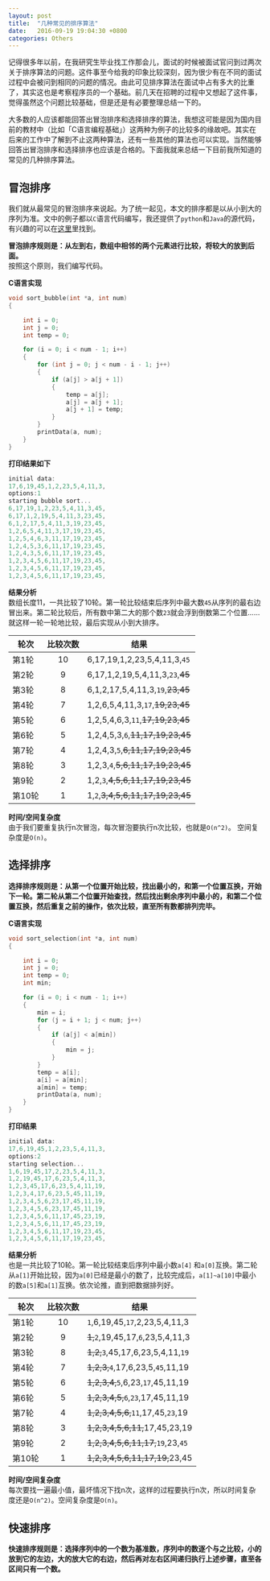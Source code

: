 ```yaml
---
layout: post
title:  "几种常见的排序算法"
date:   2016-09-19 19:04:30 +0800
categories: Others
---
```

记得很多年以前，在我研究生毕业找工作那会儿，面试的时候被面试官问到过两次关于排序算法的问题。这件事至今给我的印象比较深刻，因为很少有在不同的面试过程中会被问到相同的问题的情况。由此可见排序算法在面试中占有多大的比重了，其实这也是考察程序员的一个基础。前几天在招聘的过程中又想起了这件事，觉得虽然这个问题比较基础，但是还是有必要整理总结一下的。

大多数的人应该都能回答出冒泡排序和选择排序的算法，我想这可能是因为国内目前的教材中（比如「C语言编程基础」）这两种为例子的比较多的缘故吧。其实在后来的工作中了解到不止这两种算法，还有一些其他的算法也可以实现。当然能够回答出冒泡排序和选择排序也应该是合格的。下面我就来总结一下目前我所知道的常见的几种排序算法。

## 冒泡排序
我们就从最常见的冒泡排序来说起。为了统一起见，本文的排序都是以从小到大的序列为准。文中的例子都以`C`语言代码编写，我还提供了`python`和`Java`的源代码，有兴趣的可以在[这里]()里找到。
   
**冒泡排序规则是：从左到右，数组中相邻的两个元素进行比较，将较大的放到后面。**   
按照这个原则，我们编写代码。
      
**C语言实现**   
```c
void sort_bubble(int *a, int num)
{

    int i = 0;
    int j = 0;
    int temp = 0;

    for (i = 0; i < num - 1; i++)
    {
        for (int j = 0; j < num - i - 1; j++)
        {
            if (a[j] > a[j + 1])
            {
                temp = a[j];
                a[j] = a[j + 1];
                a[j + 1] = temp;
            }
        }
        printData(a, num);
    }
}
```
**打印结果如下**   
```c
initial data:
17,6,19,45,1,2,23,5,4,11,3,
options:1
starting bubble sort...
6,17,19,1,2,23,5,4,11,3,45,
6,17,1,2,19,5,4,11,3,23,45,
6,1,2,17,5,4,11,3,19,23,45,
1,2,6,5,4,11,3,17,19,23,45,
1,2,5,4,6,3,11,17,19,23,45,
1,2,4,5,3,6,11,17,19,23,45,
1,2,4,3,5,6,11,17,19,23,45,
1,2,3,4,5,6,11,17,19,23,45,
1,2,3,4,5,6,11,17,19,23,45,
1,2,3,4,5,6,11,17,19,23,45,
```
**结果分析**   
数组长度11，一共比较了10轮。第一轮比较结束后序列中最大数`45`从序列的最右边冒出来。第二轮比较后，所有数中第二大的那个数`23`就会浮到倒数第二个位置……就这样一轮一轮地比较，最后实现从小到大排序。

|轮次|比较次数|结果|
|---|:---:|---|
第1轮|10|6,17,19,1,2,23,5,4,11,3,`45`|
第2轮|9|6,17,1,2,19,5,4,11,3,`23`,~~45~~|
第3轮|8|6,1,2,17,5,4,11,3,`19`,~~23,45~~|
第4轮|7|1,2,6,5,4,11,3,`17`,~~19,23,45~~|
第5轮|6|1,2,5,4,6,3,`11`,~~17,19,23,45~~|
第6轮|5|1,2,4,5,3,`6`,~~11,17,19,23,45~~|
第7轮|4|1,2,4,3,`5`,~~6,11,17,19,23,45~~|
第8轮|3|1,2,3,`4`,~~5,6,11,17,19,23,45~~|
第9轮|2|1,2,`3`,~~4,5,6,11,17,19,23,45~~|
第10轮|1|1,`2`,~~3,4,5,6,11,17,19,23,45~~|

**时间/空间复杂度**   
由于我们要重复执行n次冒泡，每次冒泡要执行n次比较，也就是`O(n^2)`。 空间复杂度是`O(n)`。

## 选择排序
**选择排序规则是：从第一个位置开始比较，找出最小的，和第一个位置互换，开始下一轮。第二轮从第二个位置开始查找，然后找出剩余序列中最小的，和第二个位置互换，然后重复之前的操作，依次比较，直至所有数都排列完毕。**    
  
**C语言实现**       
```c
void sort_selection(int *a, int num)
{

    int i = 0;
    int j = 0;
    int temp = 0;
    int min;

    for (i = 0; i < num - 1; i++)
    {
        min = i;
        for (j = i + 1; j < num; j++)
        {
            if (a[j] < a[min])
            {
                min = j;
            }
        }
        temp = a[i];
        a[i] = a[min];
        a[min] = temp;
        printData(a, num);
    }
}
```
**打印结果**   
```c
initial data:
17,6,19,45,1,2,23,5,4,11,3,
options:2
starting selection...
1,6,19,45,17,2,23,5,4,11,3,
1,2,19,45,17,6,23,5,4,11,3,
1,2,3,45,17,6,23,5,4,11,19,
1,2,3,4,17,6,23,5,45,11,19,
1,2,3,4,5,6,23,17,45,11,19,
1,2,3,4,5,6,23,17,45,11,19,
1,2,3,4,5,6,11,17,45,23,19,
1,2,3,4,5,6,11,17,45,23,19,
1,2,3,4,5,6,11,17,19,23,45,
1,2,3,4,5,6,11,17,19,23,45,
```
**结果分析**   
也是一共比较了10轮。第一轮比较结束后序列中最小数`a[4]` 和`a[0]`互换。第二轮从`a[1]`开始比较，因为`a[0]`已经是最小的数了，比较完成后，`a[1]~a[10]`中最小的数`a[5]`和`a[1]`互换。依次论推，直到把数据排列好。

|轮次|比较次数|结果|
|---|:---:|---|
第1轮|10|`1`,6,19,45,`17`,2,23,5,4,11,3|
第2轮|9|~~1,~~`2`,19,45,17,`6`,23,5,4,11,3|
第3轮|8|~~1,2,~~`3`,45,17,6,23,5,4,11,`19`|
第4轮|7|~~1,2,3,~~`4`,17,6,23,5,`45`,11,19|
第5轮|6|~~1,2,3,4,~~`5`,6,23,`17`,45,11,19|
第6轮|5|~~1,2,3,4,5,~~`6`,`23`,17,45,11,19|
第7轮|4|~~1,2,3,4,5,6,~~`11`,17,45,`23`,19|
第8轮|3|~~1,2,3,4,5,6,11,~~17,45,23,19|
第9轮|2|~~1,2,3,4,5,6,11,17,~~`19`,23,`45`|
第10轮|1|~~1,2,3,4,5,6,11,17,19,~~23,45|

**时间/空间复杂度**    
每次要找一遍最小值，最坏情况下找n次，这样的过程要执行n次，所以时间复杂度还是`O(n^2)`。空间复杂度是`O(n)`。

## 快速排序
**快速排序规则是：选择序列中的一个数为基准数，序列中的数逐个与之比较，小的放到它的左边，大的放大它的右边，然后再对左右区间递归执行上述步骤，直至各区间只有一个数。**  